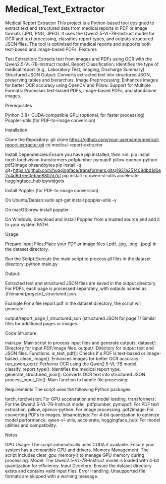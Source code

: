 # Medical_Text_Extractor

Medical Report Extractor
This project is a Python-based tool designed to extract text and structured data from medical reports in PDF or image formats (JPG, PNG, JPEG). It uses the Qwen2.5-VL-7B-Instruct model for OCR and text processing, classifies report types, and outputs structured JSON files. The tool is optimized for medical reports and supports both text-based and image-based PDFs.
Features

Text Extraction: Extracts text from images and PDFs using OCR with the Qwen2.5-VL-7B-Instruct model.
Report Classification: Identifies the type of medical report (e.g., Laboratory Test, Imaging, Discharge Summary).
Structured JSON Output: Converts extracted text into structured JSON, preserving tables and hierarchies.
Image Preprocessing: Enhances images for better OCR accuracy using OpenCV and Pillow.
Support for Multiple Formats: Processes text-based PDFs, image-based PDFs, and standalone images.

Prerequisites

Python 3.8+
CUDA-compatible GPU (optional, for faster processing)
Poppler-utils (for PDF-to-image conversion)

Installation

Clone the Repository:
git clone https://github.com/your-username/medical-report-extractor.git
cd medical-report-extractor


Install Dependencies:Ensure you have pip installed, then run:
pip install torch torchvision transformers pdfplumber pymupdf pillow opencv-python pdf2image bitsandbytes
pip install -q git+https://github.com/huggingface/transformers.git@1931a351408dbd1d0e2c4d6d7ee0eb5e8807d7bf
pip install -q qwen-vl-utils accelerate huggingface_hub ipywidgets


Install Poppler (for PDF-to-image conversion):

On Ubuntu/Debian:sudo apt-get install poppler-utils -y


On macOS:brew install poppler


On Windows, download and install Poppler from a trusted source and add it to your system PATH.



Usage

Prepare Input Files:Place your PDF or image files (.pdf, .jpg, .png, .jpeg) in the dataset directory.

Run the Script:Execute the main script to process all files in the dataset directory:
python main.py


Output:

Extracted text and structured JSON files are saved in the output directory.
For PDFs, each page is processed separately, with outputs named as {filename}_page_{n}_structured.json.


Example:For a file report.pdf in the dataset directory, the script will generate:

output/report_page_1_structured.json (structured JSON for page 1)
Similar files for additional pages or images.



Code Structure

main.py: Main script to process input files and generate outputs.
dataset/: Directory for input PDF/image files.
output/: Directory for output text and JSON files.
Functions:
is_text_pdf(): Checks if a PDF is text-based or image-based.
clean_image(): Enhances images for better OCR accuracy.
run_qwen_ocr(): Performs OCR using the Qwen2.5-VL-7B model.
classify_report_type(): Identifies the medical report type.
generate_structured_json(): Converts OCR text into structured JSON.
process_input_file(): Main function to handle file processing.



Requirements
The script uses the following Python packages:

torch, torchvision: For GPU acceleration and model loading.
transformers: For the Qwen2.5-VL-7B-Instruct model.
pdfplumber, pymupdf: For PDF text extraction.
pillow, opencv-python: For image processing.
pdf2image: For converting PDFs to images.
bitsandbytes: For 4-bit quantization to optimize model performance.
qwen-vl-utils, accelerate, huggingface_hub: For model utilities and compatibility.

Notes

GPU Usage: The script automatically uses CUDA if available. Ensure your system has a compatible GPU and drivers.
Memory Management: The script includes clear_gpu_memory() to manage GPU memory during processing.
Model: The Qwen2.5-VL-7B-Instruct model is loaded with 4-bit quantization for efficiency.
Input Directory: Ensure the dataset directory exists and contains valid input files.
Error Handling: Unsupported file formats are skipped with a warning message.




